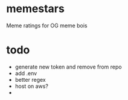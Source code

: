 # memestars
Meme ratings for OG meme bois

# todo
* generate new token and remove from repo
* add .env
* better regex
* host on aws?
* 
